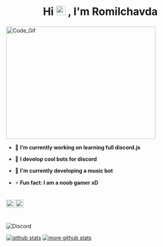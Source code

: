 <h1 align="center">Hi <img src="https://media.giphy.com/media/hvRJCLFzcasrR4ia7z/giphy.gif" width="25px"> , I'm Romilchavda</h1>

<h3 align="center"> </h3>

<img align="center" alt="Code_Gif" src="code.gif?raw=true" width="400" height="300" />

- 🔭 **I’m currently working on learning full discord.js**

- 🌱 **I develop cool bots for discord**

- 👯 **I'm currently developing a music bot**

- ⚡ **Fun fact: I am a noob gamer xD**

<br/>

<a href="https://discord.com/users/541846473579560980">

 <img align="left" alt="''                    The_Aslam#6080 Discord" width="22px" src="https://cdn.jsdelivr.net/npm/simple-icons@v3/icons/discord.svg" />

</a>

<a href="https://github.com/Romilchavda/">

<img align ="left" alt="Romilchavda Github" width="22px" src ="https://cdn.jsdelivr.net/npm/simple-icons@v3/icons/github.svg" />

</a>

<br/> <br/> 

![Discord](https://discord.c99.nl/widget/theme-2/541846473579560980.png)

[![github stats](https://github-readme-stats.vercel.app/api?username=Romilchavda)](https://github.com/Romilchavda) [![more github stats](https://github-readme-stats.vercel.app/api/top-langs/?username=Romilchavda&layout=compact)](https://github.com/Romilchavda)























